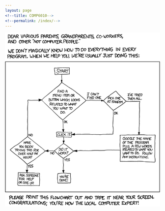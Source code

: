 ```yaml
---
layout: page
<!--title: COMP6010-->
<!--permalink: /index/-->
---
```


![](./assets/images/tech_support_cheat_sheet.png)
